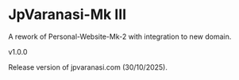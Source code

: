 # JpVaranasi-Mk III
A rework of Personal-Website-Mk-2 with integration to new domain.

v1.0.0 

Release version of jpvaranasi.com (30/10/2025).
